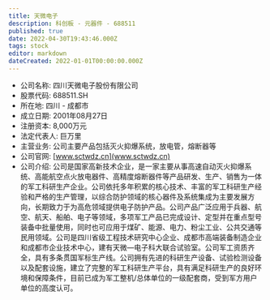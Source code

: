 ```yaml
---
title: 天微电子
description: 科创板 - 元器件 - 688511
published: true
date: 2022-04-30T19:43:46.000Z
tags: stock
editor: markdown
dateCreated: 2022-01-01T00:00:00.000Z
---
```


- 公司名称: 四川天微电子股份有限公司
- 股票代码: 688511.SH
- 所在地: 四川 - 成都市
- 成立日期: 2001年08月27日
- 注册资本: 8,000万元
- 法定代表人: 巨万里
- 主营业务: 公司主要产品包括灭火抑爆系统，放电管，熔断器等
- 公司官网: [www.sctwdz.cn](www.sctwdz.cn)
- 公司介绍: 公司是国家高新技术企业，是一家主要从事高速自动灭火抑爆系统、高能航空点火放电器件、高精度熔断器件等产品研发、生产、销售为一体的军工科研生产企业。公司依托多年积累的核心技术、丰富的军工科研生产经验和严格的生产管理，以综合防护领域的核心器件及系统集成为主要发展方向，长期致力于为高危领域提供电子防护产品。公司产品广泛应用于兵器、航空、航天、船舶、电子等领域，多项军工产品已完成设计、定型并在重点型号装备中批量使用，同时也可应用于煤矿、能源、电力、粉尘工业、公共交通等民用领域。公司是四川省级工程技术研究中心企业、成都市高端装备制造企业和成都市企业技术中心，建有天微—电子科大联合试验室。公司军工资质齐全，具有多条贯国军标生产线。公司拥有先进的科研生产设备、试验检测设备以及配套设施，建立了完整的军工科研生产平台，具有满足科研生产的良好环境和保障条件，目前已成为军工整机/总体单位的一级配套商，受到军方用户单位的高度认可。


